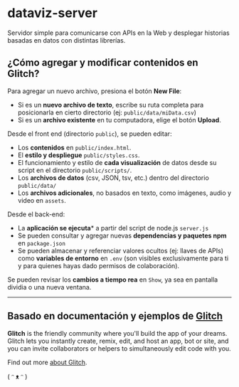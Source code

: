 # dataviz-server

Servidor simple para comunicarse con APIs en la Web y desplegar historias basadas en datos con distintas librerías.


## ¿Cómo agregar y modificar contenidos en Glitch?

Para agregar un nuevo archivo, presiona el botón **New File**:
  - Si es un **nuevo archivo de texto**, escribe su ruta completa para posicionarla en cierto directorio (ej: `public/data/miData.csv`)
  - Si es un **archivo existente** en tu computadora, elige el botón **Upload**.

Desde el front end (directorio `public`), se pueden editar: 
- Los **contenidos** en `public/index.html`.
- El **estilo y despliegue** `public/styles.css`.
- El funcionamiento y estilo de **cada visualización** de datos desde su script en el directorio `public/scripts/`.
- Los **archivos de datos** (csv, JSON, tsv, etc.) dentro del directorio `public/data/`
- Los **archivos adicionales**, no basados en texto, como imágenes, audio y video en `assets`.

Desde el back-end:

- La **aplicación se ejecuta*** a partir del script de node.js `server.js`
- Se pueden consultar y agregar nuevas **dependencias y paquetes npm** en `package.json`
- Se pueden almacenar y referenciar valores ocultos (ej: llaves de APIs) como **variables de entorno** en `.env` (son visibles exclusivamente para ti y para quienes hayas dado permisos de colaboración).

Se pueden revisar los **cambios a tiempo rea** en `Show`, ya sea en pantalla dividia o una nueva ventana.


_____

## Basado en documentación y ejemplos de [Glitch](https://glitch.com/)

**Glitch** is the friendly community where you'll build the app of your dreams. Glitch lets you instantly create, remix, edit, and host an app, bot or site, and you can invite collaborators or helpers to simultaneously edit code with you.

Find out more [about Glitch](https://glitch.com/about).

( ᵔ ᴥ ᵔ )